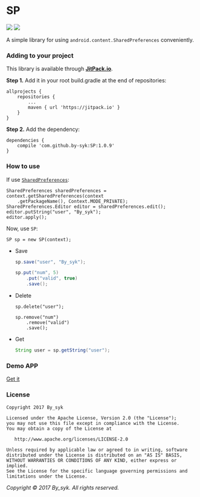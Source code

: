 # SP

[![](https://jitpack.io/v/by-syk/SP.svg)](https://jitpack.io/#by-syk/SP)
[![](https://img.shields.io/badge/Download%20aar-1.0.9-brightgreen.svg)](out/sp-1.0.9.aar)

A simple library for using `android.content.SharedPreferences` conveniently.


### Adding to your project

This library is available through [**JitPack.io**](https://jitpack.io/).

**Step 1.** Add it in your root build.gradle at the end of repositories:

```
allprojects {
    repositories {
        ...
        maven { url 'https://jitpack.io' }
    }
}
```

**Step 2.** Add the dependency:

```
dependencies {
    compile 'com.github.by-syk:SP:1.0.9'
}
```


### How to use

If use [`SharedPreferences`](https://developer.android.google.cn/reference/android/content/SharedPreferences.html):

```
SharedPreferences sharedPreferences = context.getSharedPreferences(context
    .getPackageName(), Context.MODE_PRIVATE);
SharedPreferences.Editor editor = sharedPreferences.edit();
editor.putString("user", "By_syk");
editor.apply();
```

Now, use `SP`:

```
SP sp = new SP(context);
```

+ Save

  ```java
  sp.save("user", "By_syk");

  sp.put("num", 5)
      .put("valid", true)
      .save();
  ```

+ Delete

  ```
  sp.delete("user");
  
  sp.remove("num")
      .remove("valid")
      .save();
  ```

+ Get

  ```java
  String user = sp.getString("user");
  ```


### Demo APP

[Get it](out/SPSample.apk)


### License

    Copyright 2017 By_syk

    Licensed under the Apache License, Version 2.0 (the "License");
    you may not use this file except in compliance with the License.
    You may obtain a copy of the License at

       http://www.apache.org/licenses/LICENSE-2.0

    Unless required by applicable law or agreed to in writing, software
    distributed under the License is distributed on an "AS IS" BASIS,
    WITHOUT WARRANTIES OR CONDITIONS OF ANY KIND, either express or implied.
    See the License for the specific language governing permissions and
    limitations under the License.


*Copyright &#169; 2017 By_syk. All rights reserved.*
